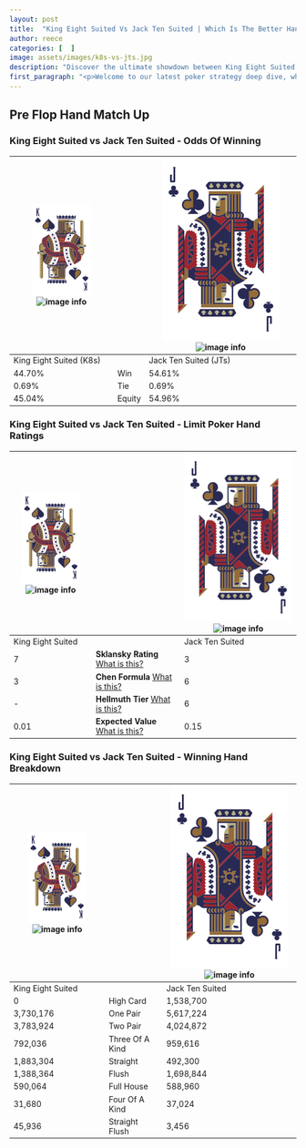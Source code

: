 ```yaml
---
layout: post
title:  "King Eight Suited Vs Jack Ten Suited | Which Is The Better Hand In Poker? A Complete Guide"
author: reece
categories: [  ]
image: assets/images/k8s-vs-jts.jpg
description: "Discover the ultimate showdown between King Eight Suited and Jack Ten Suited in poker! Uncover the odds, strategies, and scenarios where one hand triumphs over the other. Get ready to up your poker game with this thrilling analysis."
first_paragraph: "<p>Welcome to our latest poker strategy deep dive, where we're pitting two distinct hands against each other in a high-stakes showdown: King Eight Suited vs Jack Ten Suited.</p><p>In the dynamic world of poker, every decision counts, and knowing which hand holds the upper hand is key to your success at the table.</p><p>In this article, we'll dissect these two hands, explore the scenarios where one dominates the other, and equip you with the knowledge to make strategic choices that can tip the odds in your favor.</p><p>Get ready to unravel the intriguing dynamics of these poker hands and elevate your game to new heights.</p>"
---
```




[comment]: # (sp0)

## Pre Flop Hand Match Up

<div class="table hand-ratings" markdown="1"> 



### King Eight Suited vs Jack Ten Suited - Odds Of Winning


    
| ![image info](assets/images/hand1/K.png) ![image info](assets/images/hand1/8s.png) |  | ![image info](assets/images/hand2/J.png) ![image info](assets/images/hand2/Ts.png) |
| -------- | -------- | -------- |
| King Eight Suited (K8s) |  | Jack Ten Suited (JTs) |
| 44.70% | Win | 54.61% |
| 0.69% | Tie | 0.69% |
| 45.04% | Equity | 54.96% |




[comment]: # (sp1)



### King Eight Suited vs Jack Ten Suited - Limit Poker Hand Ratings


    
| ![image info](assets/images/hand1/K.png) ![image info](assets/images/hand1/8s.png) |  | ![image info](assets/images/hand2/J.png) ![image info](assets/images/hand2/Ts.png) |
| -------- | -------- | -------- |
| King Eight Suited |  | Jack Ten Suited |
| 7 | **Sklansky Rating** [What is this?](/sklansky-rating-explained) | 3 |
| 3 | **Chen Formula** [What is this?](/chen-formula-explained) | 6 |
| - | **Hellmuth Tier** [What is this?](/Hellmuth-tier-explained) | 6 |
| 0.01 | **Expected Value** [What is this?](/expected-value-explained) | 0.15 |




[comment]: # (sp2)



### King Eight Suited vs Jack Ten Suited - Winning Hand Breakdown


    
| ![image info](assets/images/hand1/K.png) ![image info](assets/images/hand1/8s.png) |  | ![image info](assets/images/hand2/J.png) ![image info](assets/images/hand2/Ts.png) |
| -------- | -------- | -------- |
| King Eight Suited |  | Jack Ten Suited |
| 0 | High Card | 1,538,700 |
| 3,730,176 | One Pair | 5,617,224 |
| 3,783,924 | Two Pair | 4,024,872 |
| 792,036 | Three Of A Kind | 959,616 |
| 1,883,304 | Straight | 492,300 |
| 1,388,364 | Flush | 1,698,844 |
| 590,064 | Full House | 588,960 |
| 31,680 | Four Of A Kind | 37,024 |
| 45,936 | Straight Flush | 3,456 |




[comment]: # (sp3)



</div>

[comment]: # (sp4)



[comment]: # (sp5)

